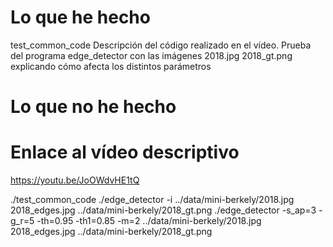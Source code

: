 # Lo que he hecho

test_common_code
Descripción del código realizado en el vídeo.
Prueba del programa edge_detector con las imágenes 2018.jpg 2018_gt.png explicando cómo afecta los distintos parámetros

# Lo que no he hecho

# Enlace al vídeo descriptivo

https://youtu.be/JoOWdvHE1tQ

./test_common_code
./edge_detector -i ../data/mini-berkely/2018.jpg 2018_edges.jpg ../data/mini-berkely/2018_gt.png 
./edge_detector -s_ap=3 -g_r=5 -th=0.95 -th1=0.85 -m=2 ../data/mini-berkely/2018.jpg 2018_edges.jpg ../data/mini-berkely/2018_gt.png 
